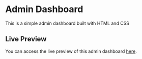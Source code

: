 # Admin Dashboard

This is a simple admin dashboard built with HTML and CSS

## Live Preview

You can access the live preview of this admin dashboard [here](https://brunoladiv.github.io/TheOdinProject/7-admin-dashboard/).
